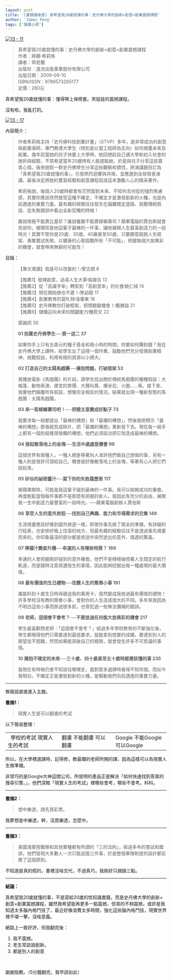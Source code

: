 ```yaml
---
layout: post
title: '[書摘讀後感] 真希望我20歲就懂的事：史丹佛大學的創新×創意×創業震撼課程'
author: 'James Peng'
tags: ['讀書心得']
---
```


[![13 -
11](http://lh6.ggpht.com/-mRha652qU1Y/URyTWrJ_Z-I/AAAAAAAARkQ/q8HgDKjQTFs/13%252520-%25252011%25255B5%25255D.jpg?imgmax=800 "13 - 11")](http://www.taaze.tw/apredir.html?ap_a_11100002810)

> 真希望我20歲就懂的事：史丹佛大學的創新×創意×創業震撼課程  
> 作者：婷娜‧希莉格  
> 譯者：齊若蘭  
> 出版社：遠流出版事業股份有限公司  
> 出版日期：2009-09-10  
> ISBN/ISSN：9789573265177  
> 定價：280元    

真希望我20歲就懂的事：懂得帶上保險套。夾娃娃的震撼課程。

沒有啦，我亂打的。

[![13 -
17](http://lh4.ggpht.com/-Ml1AYdd0pqA/URyTXUK65NI/AAAAAAAARkY/AKOTDIYdxWU/13%252520-%25252017%25255B9%25255D.jpg?imgmax=800 "13 - 17")](http://www.taaze.tw/apredir.html?ap_a_11100002810)

內容簡介：

> 作者希莉格主持「史丹佛科技創業計畫」（STVP）多年，是非常成功的創意與創業導師，專門教導大學生（特別是以當工程師為志向）如何規畫未來及創業。幾年前當她的兒子快要上大學時，她回想起自己讀大學和初入社會的挫折與經驗，不禁希望當年20歲時有人能提點她，於是與兒子分享這些寶貴心情。後來她對一群史丹佛學生分享這些觀察和領悟，把演講題目訂為「真希望我20歲就懂的事」，引發熱烈迴響與共鳴，並應邀到全球發表演講，最後決定將她的豐富經驗和創意課程寫成這本激勵人心的精采著作。
>
> 希莉格說，每個人20歲時都會有茫然面對未來、不知何去何從的強烈焦慮感，其實你應該欣然接受這種不確定，不確定才是激發創新的火種，也是向前邁進的重要力量。最有趣的經驗往往發生在偏離既定道路、挑戰傳統假設、從失敗錯誤中看出全新契機的時候！
>
> 誰說南極不能賣比基尼？誰說餐廳不能賣蟑螂壽司？蘋果電腦的賈伯斯就會告訴你，被開除是他這輩子最棒的一件事，讓他展開人生最富創造力的一段時光！其實不管你是20歲、30歲、40歲甚至50歲，只要願意跳脫人生框架、勇敢嘗試失敗、以健康的心態挑戰所有「不可能」、把握每個大放異彩的機會，就會帶來無窮的可能性！

目錄：

> 【專文導讀】我是可以改變的！∕曾志朗 8
>
> 【推薦1】發揮創意，追尋人生大夢∕吳靜吉 13  
> 【推薦2】從「高識字率」轉型到「高創意率」的社會∕姚仁祿 14  
> 【推薦3】現在開始做也不遲！∕黑幼龍 17  
> 【推薦4】創業教育的莫札特∕溫肇東 18  
> 【推薦5】史丹佛教你打破框架，把問題變機會！∕戴勝益 21  
> 【推薦6】儲備迎向未來的關鍵能力∕鍾蔚文 22
>
> 感謝詞 30
>
> **01 拍賣史丹佛學生──買一送二 37**
>
> 如果你手上只有五美元的種子基金和兩小時的時間，你要如何賺到錢？我在史丹佛大學上課時，給學生出了這樣一個作業，鼓勵他們充分發揮創業精神，挑戰假設，利用有限的資源以小搏大。
>
> **02 打造自己的太陽馬戲團──擁抱問題，打破框架 53**
>
> 我播放電影《馬戲團》的片段，請學生找出關於傳統馬戲團的種種假設：大帳篷、動物表演、便宜的票價、大聲叫賣、爆米花、火圈……等。接下來，我要他們顛覆所有假設，想像完全相反的情況。結果就出現一種新型態的馬戲團：太陽馬戲團。
>
> **03 來一客蟑螂壽司吧！──把餿主意變成好點子 73**
>
> 我要求每一組都提出「最棒的構想」和「最爛的構想」，然後我把標示「最棒的構想」那張紙剪成碎片，把「最爛的構想」重新發下去。現在每一組手上都有一個別組覺得很爛的構想，他們必須設法把它改造成最棒的構想。
>
> **04 撿起散落地上的金塊──生活中處處是機會 99**
>
> 這個世界有兩種人，一種人總是等著別人准許他們做自己想做的事，另有一種人則是發許可證給自己。機會就好像散落地上的金塊，等著有心人把它們撿起來。
>
> **05 矽谷的祕密醬汁──寫下你的失敗履歷表 117**
>
> 被蘋果開除，可能是我這輩子碰到最棒的一件事。我可以拋開成功的重擔，再度輕鬆當個每件事都不是那麼有把握的新人。我因此有充分的自由，展開我一生中創造力最豐富的一段時光。──蘋果電腦創辦人賈伯斯
>
> **06 享受人生的意外旅程──找到自己興趣、能力和市場需求的交集 149**
>
> 生涯規畫應該好像到國外旅遊一樣，即使你事先做了周全的準備，有詳細的行程表，也安排好晚上住宿的地方，但最有趣的經驗往往不是透過事先規畫而來的。你印象最深的部分都是旅途中突然迸出的意外、偶遇的驚喜。
>
> **07 檸檬汁變直升機──幸運的人有哪些特質？ 169**
>
> 幸運的人會把握剛好碰到的意外機會。他們不是穩穩操控著人生既定的航行軌道，而是隨時注意周遭發生的事情，因此能夠挖掘出每一種處境的最大價值。
>
> **08 最有價值的生日禮物──改變人生的簡單小事 191**
>
> 誰能料到十歲生日時母親送我的萬用卡，竟然變成我收過最有價值的禮物！許多學校沒有教的簡單小事，會對你的人生造成很大的不同。多年來我因為不明白這些小事而跌過很多跤，也曾犯過一些無法彌補的錯誤。
>
> **09 老師，這個會不會考？──不要放過任何能大放異彩的機會 217**
>
> 學生最喜歡問老師：「這個會不會考？」經過多年學校教育的不斷強化後，學生都曉得他們只需要達到最低要求，就能拿到想要的成績。要達到別人的期望並不困難，然而如果能突破自己的極限，就會發生許多不可思議的事情。
>
> **10 擁抱不確定的未來──三十歲、四十歲甚至五十歲時都應該懂的事 235**
>
> 我現在有時候仍會不知該往哪裡走，面對眾多選擇時覺得不知所措。而如今我明白，不確定正是激發創新的火種，是驅動我們向前邁進的重要力量。

* * * * *

無廢話直接進入主題。

**書摘1：**

> 現實人生是可以翻書的考試

以下簡易整理：

<table>
<colgroup>
<col width="33%" />
<col width="33%" />
<col width="33%" />
</colgroup>
<tbody>
<tr class="odd">
<td align="left"> 
學校的考試
現實人生的考試</td>
<td align="left">翻書
不能翻書
可以翻書</td>
<td align="left">Google
不能Google
可以Google</td>
</tr>
</tbody>
</table>

所以，在大學裡選課時，記得修，教最爛的老師所開的課，因為這樣可以為現實人生做準備。

非常巧的是Google大神這間公司，所發明的產品正是解決「如何快速找到答案的搜尋引擎。」，他們深黯「現實人生的考試」裡哪些會考，哪些不會考。科科。

* * * * *

**書摘2：**

> 想中樂透，請先買彩票。

我夢想是中樂透，幹，沒買樂透，怎麼中。

* * * * *

**書摘3：**

> 美國海軍陸戰隊和其他軍種都有所謂的「三的法則」，經過多年的嘗試和錯誤，他們發現大多數人一次只能追蹤三件事，於是整個軍隊制度的設計都反應了這個原則。

不知道是真的假的，書裡沒啥交代，不過真巧，我剛好只摘錄三點。

* * * * *

**結論：**

真希望我20歲就懂的事，不是寫給20歲的性知識書籍，而是史丹佛大學的創新×創意×創業震撼課程，雖然我希望能再更多一點震撼，但真的不夠震撼，或許是我知道太多腦內格鬥技了，最近好像浪費太多時間，強化這些腦內格鬥技，現實世界裡不堪一擊，沒啥意義。

網路上一致好評，但我翻完後：

1.  我不震撼。
2.  老生常談說創新。
3.  都是別人的創意

 

謝謝指教。（5分鐘翻完，我早該如此）

